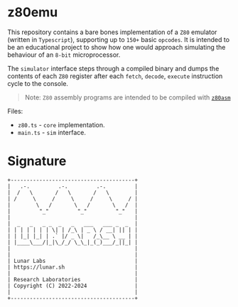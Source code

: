 # z80emu

This repository contains a bare bones implementation of a `Z80` emulator (written in `Typescript`), supporting up to `150+` basic `opcodes`. It is intended to be an educational project to show how one would approach simulating the behaviour of an `8-bit` microprocessor.

The `simulator` interface steps through a compiled binary and dumps the contents of each `Z80` register after each `fetch`, `decode`, `execute` instruction cycle to the console.

> Note: `Z80` assembly programs are intended to be compiled with [`z80asm`](https://www.nongnu.org/z80asm/)

Files:
<br/>
* `z80.ts` - `core` implementation.
* `main.ts` - `sim` interface.

# Signature

```
+---------------------------------------+
|   .-.         .-.         .-.         |
|  /   \       /   \       /   \        |
| /     \     /     \     /     \     / |
|        \   /       \   /       \   /  |
|         "_"         "_"         "_"   |
|                                       |
|  _   _   _ _  _   _   ___   ___ _  _  |
| | | | | | | \| | /_\ | _ \ / __| || | |
| | |_| |_| | .` |/ _ \|   /_\__ \ __ | |
| |____\___/|_|\_/_/ \_\_|_(_)___/_||_| |
|                                       |
|                                       |
| Lunar Labs                            |
| https://lunar.sh                      |
|                                       |
| Research Laboratories                 |
| Copyright (C) 2022-2024               |
|                                       |
+---------------------------------------+
```
